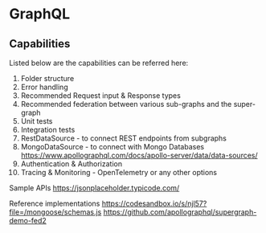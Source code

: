 # GraphQL


## Capabilities
Listed below are the capabilities can be referred here:

1. Folder structure
2. Error handling
3. Recommended Request input & Response types
4. Recommended federation between various sub-graphs and the super-graph
5. Unit tests
6. Integration tests
7. RestDataSource - to connect REST endpoints from subgraphs
8. MongoDataSource - to connect with Mongo Databases https://www.apollographql.com/docs/apollo-server/data/data-sources/
9. Authentication & Authorization
10. Tracing & Monitoring - OpenTelemetry or any other options



Sample APIs
https://jsonplaceholder.typicode.com/

Reference implementations
https://codesandbox.io/s/njl57?file=/mongoose/schemas.js
https://github.com/apollographql/supergraph-demo-fed2
